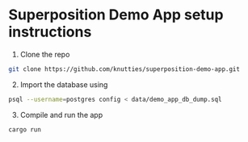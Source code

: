 # Superposition Demo App setup instructions

1. Clone the repo
```sh
git clone https://github.com/knutties/superposition-demo-app.git
```

2. Import the database using 
```sh
psql --username=postgres config < data/demo_app_db_dump.sql
```

3. Compile and run the app
```sh
cargo run
```
